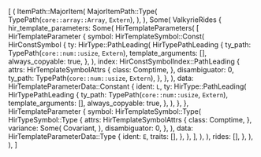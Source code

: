 [
    (
        ItemPath::MajorItem(
            MajorItemPath::Type(
                TypePath(`core::array::Array`, `Extern`),
            ),
        ),
        Some(
            ValkyrieRides {
                hir_template_parameters: Some(
                    HirTemplateParameters(
                        [
                            HirTemplateParameter {
                                symbol: HirTemplateSymbol::Const(
                                    HirConstSymbol {
                                        ty: HirType::PathLeading(
                                            HirTypePathLeading {
                                                ty_path: TypePath(`core::num::usize`, `Extern`),
                                                template_arguments: [],
                                                always_copyable: true,
                                            },
                                        ),
                                        index: HirConstSymbolIndex::PathLeading {
                                            attrs: HirTemplateSymbolAttrs {
                                                class: Comptime,
                                            },
                                            disambiguator: 0,
                                            ty_path: TypePath(`core::num::usize`, `Extern`),
                                        },
                                    },
                                ),
                                data: HirTemplateParameterData::Constant {
                                    ident: `L`,
                                    ty: HirType::PathLeading(
                                        HirTypePathLeading {
                                            ty_path: TypePath(`core::num::usize`, `Extern`),
                                            template_arguments: [],
                                            always_copyable: true,
                                        },
                                    ),
                                },
                            },
                            HirTemplateParameter {
                                symbol: HirTemplateSymbol::Type(
                                    HirTypeSymbol::Type {
                                        attrs: HirTemplateSymbolAttrs {
                                            class: Comptime,
                                        },
                                        variance: Some(
                                            Covariant,
                                        ),
                                        disambiguator: 0,
                                    },
                                ),
                                data: HirTemplateParameterData::Type {
                                    ident: `E`,
                                    traits: [],
                                },
                            },
                        ],
                    ),
                ),
                rides: [],
            },
        ),
    ),
]